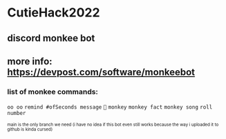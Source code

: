 # CutieHack2022
## discord monkee bot

## more info: https://devpost.com/software/monkeebot


### list of monkee commands:

`oo oo`
`remind #ofSeconds message`
`🍌`
`monkey`
`monkey fact`
`monkey song`
`roll number`


<sub><sup>main is the only branch we need (i have no idea if this bot even still works because the way i uploaded it to github is kinda cursed)<sub><sup>
